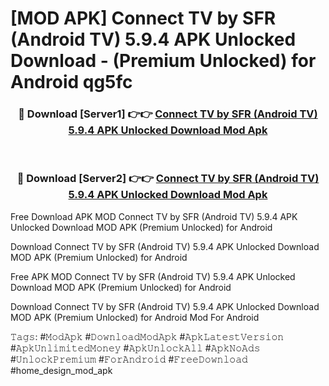 # [MOD APK] Connect TV by SFR (Android TV) 5.9.4 APK Unlocked Download - (Premium Unlocked) for Android qg5fc



<div align="center">
<h3>🔴 Download [Server1] 👉👉 <a href="https://momento.my/?title=Connect_TV_by_SFR_(Android_TV)_5.9.4_APK_Unlocked_Download">Connect TV by SFR (Android TV) 5.9.4 APK Unlocked Download Mod Apk</a></h3><br>

<h3>🔴 Download [Server2] 👉👉 <a href="https://momento.my/?title=Connect_TV_by_SFR_(Android_TV)_5.9.4_APK_Unlocked_Download">Connect TV by SFR (Android TV) 5.9.4 APK Unlocked Download Mod Apk</a></h3>
</div>



Free Download APK MOD Connect TV by SFR (Android TV) 5.9.4 APK Unlocked Download MOD APK (Premium Unlocked) for Android

Download Connect TV by SFR (Android TV) 5.9.4 APK Unlocked Download MOD APK (Premium Unlocked) for Android

Free APK MOD Connect TV by SFR (Android TV) 5.9.4 APK Unlocked Download MOD APK (Premium Unlocked) for Android

Download Connect TV by SFR (Android TV) 5.9.4 APK Unlocked Download MOD APK (Premium Unlocked) for Android Mod For Android

𝚃𝚊𝚐𝚜: #𝙼𝚘𝚍𝙰𝚙𝚔 #𝙳𝚘𝚠𝚗𝚕𝚘𝚊𝚍𝙼𝚘𝚍𝙰𝚙𝚔 #𝙰𝚙𝚔𝙻𝚊𝚝𝚎𝚜𝚝𝚅𝚎𝚛𝚜𝚒𝚘𝚗 #𝙰𝚙𝚔𝚄𝚗𝚕𝚒𝚖𝚒𝚝𝚎𝚍𝙼𝚘𝚗𝚎𝚢 #𝙰𝚙𝚔𝚄𝚗𝚕𝚘𝚌𝚔𝙰𝚕𝚕 #𝙰𝚙𝚔𝙽𝚘𝙰𝚍𝚜 #𝚄𝚗𝚕𝚘𝚌𝚔𝙿𝚛𝚎𝚖𝚒𝚞𝚖 #𝙵𝚘𝚛𝙰𝚗𝚍𝚛𝚘𝚒𝚍 #𝙵𝚛𝚎𝚎𝙳𝚘𝚠𝚗𝚕𝚘𝚊𝚍 #home_design_mod_apk
